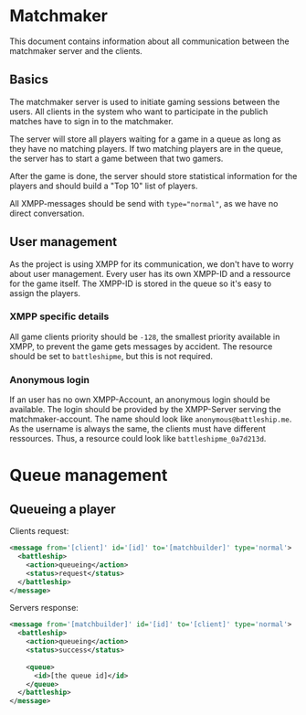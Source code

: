 # Matchmaker

This document contains information about all communication between the matchmaker server and the clients.

## Basics

The matchmaker server is used to initiate gaming sessions between the users. All clients in the system who want to participate in the publich matches have to sign in to the matchmaker.

The server will store all players waiting for a game in a queue as long as they have no matching players. If two matching players are in the queue, the server has to start a game between that two gamers.

After the game is done, the server should store statistical information for the players and should build a "Top 10" list of players.

All XMPP-messages should be send with ```type="normal"```, as we have no direct conversation.

## User management

As the project is using XMPP for its communication, we don't have to worry about user management. Every user has its own XMPP-ID and a ressource for the game itself. The XMPP-ID is stored in the queue so it's easy to assign the players.


### XMPP specific details

All game clients priority should be ```-128```, the smallest priority available in XMPP, to prevent the game gets messages by accident. The resource should be set to ```battleshipme```, but this is not required.

### Anonymous login

If an user has no own XMPP-Account, an anonymous login should be available. The login should be provided by the XMPP-Server serving the matchmaker-account. The name should look like ```anonymous@battleship.me```. As the username is always the same, the clients must have different ressources. Thus, a resource could look like ```battleshipme_0a7d213d```.

# Queue management

## Queueing a player

Clients request:

```xml
<message from='[client]' id='[id]' to='[matchbuilder]' type='normal'>
  <battleship>
    <action>queueing</action>
    <status>request</status>
  </battleship>
</message>
```

Servers response:

```xml
<message from='[matchbuilder]' id='[id]' to='[client]' type='normal'>
  <battleship>
    <action>queueing</action>
    <status>success</status>
    
    <queue>
      <id>[the queue id]</id>
    </queue>
  </battleship>
</message>
```

